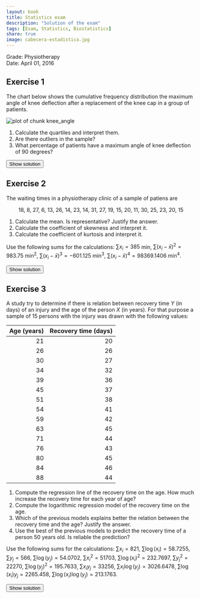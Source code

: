 ```yaml
---
layout: book
title: Statistics exam
description: "Solution of the exam"
tags: [Exam, Statistics, Biostatistics]
share: true
image: cabecera-estadistica.jpg
---
```




Grade: Physiotherapy  
Date: April 01, 2016 

## Exercise 1
The chart below shows the cumulative frequency distribution the maximum angle of knee deflection after a replacement of the knee cap in a group of patients. 
  
<img src="/img/knee_angle-1.svg" title="plot of chunk knee_angle" alt="plot of chunk knee_angle" style="display: block; margin: auto;" />

1. Calculate the quartiles and interpret them.
2. Are there outliers in the sample?
3. What percentage of patients have a maximum angle of knee deflection of 90 degrees?

<div><button class="solution">Show solution</button></div>
<div id="solution" style="display: none">
1. $Q_1=64$, $Q_2=83.3333$, $Q_3=100$. <br/>
2. Fences: $F_1=10$ and $F_2=154$. There are no outliers. <br/>
3. $F_{90}=60\%$.
</div>

## Exercise 2
The waiting times in a physiotherapy clinic of a sample of patiens are 

<div style="text-align:center"> 
18, 8, 27, 6, 13, 26, 14, 23, 14, 31, 27, 19, 15, 20, 11, 30, 25, 23, 20, 15
</div>

1. Calculate the mean. Is representative? Justify the answer.
2. Calculate the coefficient of skewness and interpret it. 
3. Calculate the coefficient of kurtosis and interpret it.  

Use the following sums for the calculations: $\sum x_i=385$ min, $\sum(x_i-\bar x)^2=983.75$ min$^2$, $\sum (x_i-\bar x)^3=-601.125$ min$^3$, $\sum (x_i-\bar x)^4=98369.1406$ min$^4$.




<div><button class="solution">Show solution</button></div>
<div id="solution" style="display: none">
1. $\bar x=19.25$ min, $s^2=49.1875$ min$^2$, $s=7.0134$ min, $cv=0.3643$. As the $cv<0.5$ there is a low variability and the mean is representative.<br/>
2. $g_1=-0.0871$. The distribution is almost symmetrical. <br/>
3. $g_2=-0.9671$. The distribution is flatter than a bell curve (platykurtic).
</div>

## Exercise 3
A study try to determine if there is relation between recovery time $Y$ (in days) of an injury and the age of the person $X$ (in years). For that purpose a sample of 15 persons with the injury was drawn with the following values:

| Age (years)| Recovery time (days)|
|-----------:|--------------------:|
|          21|                   20|
|          26|                   26|
|          30|                   27|
|          34|                   32|
|          39|                   36|
|          45|                   37|
|          51|                   38|
|          54|                   41|
|          59|                   42|
|          63|                   45|
|          71|                   44|
|          76|                   43|
|          80|                   45|
|          84|                   46|
|          88|                   44|

1. Compute the regression line of the recovery time on the age. How much increase the recovery time for each year of age?
2. Compute the logarithmic regression model of the recovery time on the age. 
3. Which of the previous models explains better the relation between the recovery time and the age? Justify the answer.
4. Use the best of the previous models to predict the recovery time of a person 50 years old. Is reliable the prediction?

Use the following sums for the calculations:
$\sum x_i=821$, $\sum \log(x_i)=58.7255$, $\sum y_j=566$, $\sum \log(y_j)=54.0702$,
$\sum x_i^2=51703$, $\sum \log(x_i)^2=232.7697$, $\sum y_j^2=22270$, $\sum \log(y_j)^2=195.7633$,
$\sum x_iy_j=33256$, $\sum x_i\log(y_j)=3026.6478$, $\sum \log(x_i)y_j=2265.458$, $\sum \log(x_i)\log(y_j)=213.1763$.

<div><button class="solution">Show solution</button></div>
<div id="solution" style="display: none">

1. Linear model<br/>
$\bar x=54.7333$ years, $s_x^2=451.1289$ years$^2$. <br/>
$\bar y=37.7333$ days, $s_y^2=60.8622$ days$^2$. <br/>
$s_{xy}=151.7956$ years$\cdot$days. <br/>
Regression line of recovery time on age: $y=19.3167 + 0.3365x$. <br/>
Every year of age the recovery time increases 0.3365 days. <br/>

2. Logartihmic model<br/>
$\overline{\log(x)}=3.915$ log(years), $s_{\log(x)}^2=0.1905$ log(years)$^2$. <br/>
$s_{\log(x)y}=3.3033$ log(years)$\cdot$days. <br/>
Logartihmic model of recovery time on age: $y=-30.1526 + 17.3398\log(x)$. <br/>
3. Linear coefficient of determination $r^2=0.8392$. <br/>
Logarithmic coefficient of determination $r^2=0.9411$. <br/>
So the logarithmic model fits better. <br/>
4. $y(50)=-30.1526 + 17.3398\log(50) = 37.6812$.<br/>
</div>


